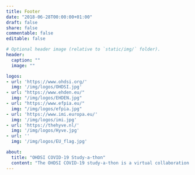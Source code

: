 ```yaml
---
title: Footer
date: "2018-06-28T00:00:00+01:00"
draft: false
share: false
commentable: false
editable: false

# Optional header image (relative to `static/img/` folder).
header:
  caption: ""
  image: ""

logos:
- url: 'https://www.ohdsi.org/'
  img: '/img/logos/OHDSI.jpg'
- url: "https://www.ehden.eu/"
  img: "/img/logos/EHDEN.jpg"
- url: "https://www.efpia.eu/"
  img: "/img/logos/efpia.jpg"
- url: 'https://www.imi.europa.eu/'
  img: '/img/logos/imi.jpg'
- url: 'https://thehyve.nl/'
  img: '/img/logos/Hyve.jpg'
- url: ''
  img: '/img/logos/EU_flag.jpg'

about:
  title: "OHDSI COVID-19 Study-a-thon"
  content: "The OHDSI COVID-19 study-a-thon is a virtual collaboration of about 300 scientsts coming together on March 26-29, 2020, to inform healthcare decision-making in response to the global pandemic. This page provides a collection of metadata of digital assets produced during the study-a-thon."
---
```



